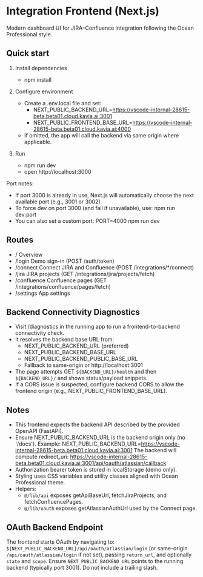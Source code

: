 # Integration Frontend (Next.js)

Modern dashboard UI for JIRA–Confluence integration following the Ocean Professional style.

## Quick start

1. Install dependencies
   - npm install

2. Configure environment
   - Create a .env.local file and set:
     - NEXT_PUBLIC_BACKEND_URL=https://vscode-internal-28615-beta.beta01.cloud.kavia.ai:3001
     - NEXT_PUBLIC_FRONTEND_BASE_URL=https://vscode-internal-28615-beta.beta01.cloud.kavia.ai:4000
   - If omitted, the app will call the backend via same origin where applicable.

3. Run
   - npm run dev
   - open http://localhost:3000

Port notes:
- If port 3000 is already in use, Next.js will automatically choose the next available port (e.g., 3001 or 3002).
- To force dev on port 3000 (and fail if unavailable), use: npm run dev:port
- You can also set a custom port: PORT=4000 npm run dev

## Routes

- /                Overview
- /login           Demo sign-in (POST /auth/token)
- /connect         Connect JIRA and Confluence (POST /integrations/*/connect)
- /jira            JIRA projects (GET /integrations/jira/projects/fetch)
- /confluence      Confluence pages (GET /integrations/confluence/pages/fetch)
- /settings        App settings

## Backend Connectivity Diagnostics

- Visit /diagnostics in the running app to run a frontend-to-backend connectivity check.
- It resolves the backend base URL from:
  - NEXT_PUBLIC_BACKEND_URL (preferred)
  - NEXT_PUBLIC_BACKEND_BASE_URL
  - NEXT_PUBLIC_BACKEND_PUBLIC_BASE_URL
  - Fallback to same-origin or http://localhost:3001
- The page attempts GET `${BACKEND_URL}/health` and then `${BACKEND_URL}/` and shows status/payload snippets.
- If a CORS issue is suspected, configure backend CORS to allow the frontend origin (e.g., NEXT_PUBLIC_FRONTEND_BASE_URL).

## Notes

- This frontend expects the backend API described by the provided OpenAPI (FastAPI).
- Ensure NEXT_PUBLIC_BACKEND_URL is the backend origin only (no '/docs'). Example:
  NEXT_PUBLIC_BACKEND_URL=https://vscode-internal-28615-beta.beta01.cloud.kavia.ai:3001
  The backend will compute redirect_uri:
  https://vscode-internal-28615-beta.beta01.cloud.kavia.ai:3001/api/oauth/atlassian/callback
- Authorization bearer token is stored in localStorage (demo only).
- Styling uses CSS variables and utility classes aligned with Ocean Professional theme.
- Helpers:
  - `@/lib/api` exposes getApiBaseUrl, fetchJiraProjects, and fetchConfluencePages.
  - `@/lib/oauth` exposes getAtlassianAuthUrl used by the Connect page.

## OAuth Backend Endpoint
The frontend starts OAuth by navigating to:
`${NEXT_PUBLIC_BACKEND_URL}/api/oauth/atlassian/login` (or same-origin `/api/oauth/atlassian/login` if not set),
passing `return_url`, and optionally `state` and `scope`. Ensure `NEXT_PUBLIC_BACKEND_URL` points to the running backend (typically port 3001). Do not include a trailing slash.
